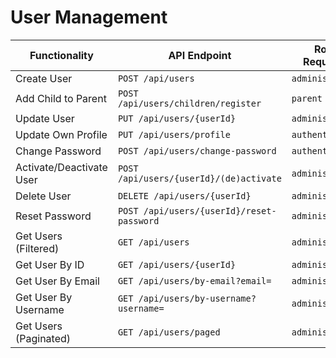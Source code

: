 # User Management

| Functionality            | API Endpoint                              | Role Required   |
| ------------------------ | ----------------------------------------- | --------------- |
| Create User              | `POST /api/users`                         | `administrator` |
| Add Child to Parent      | `POST /api/users/children/register`       | `parent`        |
| Update User              | `PUT /api/users/{userId}`                 | `administrator` |
| Update Own Profile       | `PUT /api/users/profile`                  | `authenticated` |
| Change Password          | `POST /api/users/change-password`         | `authenticated` |
| Activate/Deactivate User | `POST /api/users/{userId}/(de)activate`   | `administrator` |
| Delete User              | `DELETE /api/users/{userId}`              | `administrator` |
| Reset Password           | `POST /api/users/{userId}/reset-password` | `administrator` |
| Get Users (Filtered)     | `GET /api/users`                          | `administrator` |
| Get User By ID           | `GET /api/users/{userId}`                 | `administrator` |
| Get User By Email        | `GET /api/users/by-email?email=`          | `administrator` |
| Get User By Username     | `GET /api/users/by-username?username=`    | `administrator` |
| Get Users (Paginated)    | `GET /api/users/paged`                    | `administrator` |
